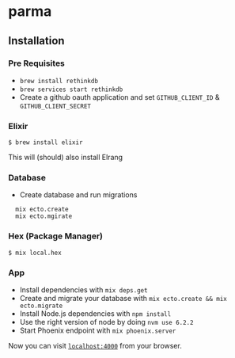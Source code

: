 # parma

## Installation
### Pre Requisites

* `brew install rethinkdb`
* `brew services start rethinkdb`
* Create a github oauth application and set `GITHUB_CLIENT_ID` & `GITHUB_CLIENT_SECRET`

### Elixir

  ```
  $ brew install elixir
  ```

This will (should) also install Elrang

### Database

  * Create database and run migrations

  ```
    mix ecto.create
    mix ecto.mgirate
  ```

### Hex (Package Manager)

  ```
  $ mix local.hex
  ```

### App

  * Install dependencies with `mix deps.get`
  * Create and migrate your database with `mix ecto.create && mix ecto.migrate`
  * Install Node.js dependencies with `npm install`
  * Use the right version of node by doing `nvm use 6.2.2`
  * Start Phoenix endpoint with `mix phoenix.server`

Now you can visit [`localhost:4000`](http://localhost:4000) from your browser.

